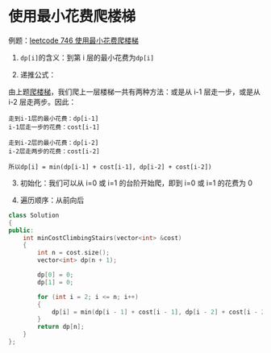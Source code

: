 # 使用最小花费爬楼梯

例题：[leetcode 746 使用最小花费爬楼梯](https://leetcode.cn/problems/min-cost-climbing-stairs/description/)

1. `dp[i]`的含义：到第 i 层的最小花费为`dp[i]`

2. 递推公式：

由上题[爬楼梯](../爬楼梯/)，我们爬上一层楼梯一共有两种方法：或是从 i-1 层走一步，或是从 i-2 层走两步。因此：

```
走到i-1层的最小花费：dp[i-1]
i-1层走一步的花费：cost[i-1]

走到i-2层的最小花费：dp[i-2]
i-2层走两步的花费：cost[i-2]

所以dp[i] = min(dp[i-1] + cost[i-1], dp[i-2] + cost[i-2])
```

3. 初始化：我们可以从 i=0 或 i=1 的台阶开始爬，即到 i=0 或 i=1 的花费为 0

4. 遍历顺序：从前向后

```cpp
class Solution
{
public:
    int minCostClimbingStairs(vector<int> &cost)
    {
        int n = cost.size();
        vector<int> dp(n + 1);

        dp[0] = 0;
        dp[1] = 0;

        for (int i = 2; i <= n; i++)
        {
            dp[i] = min(dp[i - 1] + cost[i - 1], dp[i - 2] + cost[i - 2]);
        }
        return dp[n];
    }
};
```
